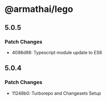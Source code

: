 # @armathai/lego

## 5.0.5

### Patch Changes

-   4098d98: Typescript module update to ES6

## 5.0.4

### Patch Changes

-   11248b0: Turborepo and Changesets Setup
